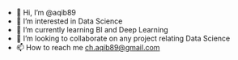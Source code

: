 - 👋 Hi, I’m @aqib89
- 👀 I’m interested in Data Science
- 🌱 I’m currently learning BI and Deep Learning
- 💞️ I’m looking to collaborate on any project relating Data Science
- 📫 How to reach me ch.aqib89@gmail.com

<!---
aqib89/aqib89 is a ✨ special ✨ repository because its `README.md` (this file) appears on your GitHub profile.
You can click the Preview link to take a look at your changes.
--->
